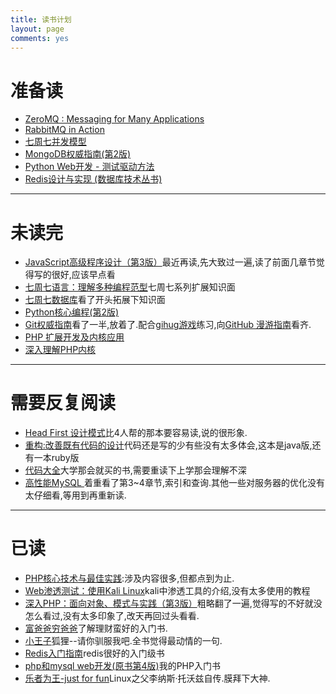 ```yaml
---
title: 读书计划
layout: page
comments: yes
---
```


# 准备读
* [ZeroMQ : Messaging for Many Applications](http://book.douban.com/subject/11622703/)
* [RabbitMQ in Action](http://book.douban.com/subject/6000169/)
* [七周七并发模型]()
* [MongoDB权威指南(第2版)]()
* [Python Web开发 - 测试驱动方法]()
* [Redis设计与实现 (数据库技术丛书)](http://book.douban.com/subject/25900156/)

----

# 未读完
* [JavaScript高级程序设计（第3版）]()最近再读,先大致过一遍,读了前面几章节觉得写的很好,应该早点看
* [七周七语言：理解多种编程范型](http://book.douban.com/subject/10555435/)七周七系列扩展知识面
* [七周七数据库](http://book.douban.com/subject/24737847/)看了开头拓展下知识面
* [Python核心编程(第2版)](http://book.douban.com/subject/3112503/)
* [Git权威指南](http://book.douban.com/subject/6526452/)看了一半,放着了.配合[gihug游戏](https://github.com/Gazler/githug)练习,向[GitHub 漫游指南](http://github.phodal.com/)看齐.
* [PHP 扩展开发及内核应用](http://wiki.jikexueyuan.com/project/extending-embedding-php/)
* [深入理解PHP内核](http://www.php-internals.com/book/)

----

# 需要反复阅读

* [Head First 设计模式](http://book.douban.com/subject/2243615/)比4人帮的那本要容易读,说的很形象.
* [重构:改善既有代码的设计](http://book.douban.com/subject/4262627/)代码还是写的少有些没有太多体会,这本是java版,还有一本ruby版
* [代码大全](http://book.douban.com/subject/1477390/)大学那会就买的书,需要重读下上学那会理解不深
* [ 高性能MySQL ](http://book.douban.com/subject/4241826/)着重看了第3~4章节,索引和查询.其他一些对服务器的优化没有太仔细看,等用到再重新读.

----

# 已读

* [PHP核心技术与最佳实践](http://book.douban.com/subject/20370984/):涉及内容很多,但都点到为止.
* [Web渗透测试：使用Kali Linux](http://book.douban.com/subject/25955740/)kali中渗透工具的介绍,没有太多使用的教程
* [深入PHP：面向对象、模式与实践（第3版）](http://book.douban.com/subject/6559267/)粗略翻了一遍,觉得写的不好就没怎么看过,没有太多印象了,改天再回过头看看.
* [富爸爸穷爸爸](http://book.douban.com/subject/1033778/)了解理财蛮好的入门书.
* [小王子](http://book.douban.com/subject/1084336/)狐狸--请你驯服我吧.全书觉得最动情的一句.
* [Redis入门指南](http://book.douban.com/subject/24522045/)redis很好的入门级书
* [php和mysql web开发(原书第4版)](http://book.douban.com/subject/3549421/)我的PHP入门书
* [乐者为王-just for fun](http://book.douban.com/subject/1395123/)Linux之父李纳斯·托沃兹自传.膜拜下大神.
